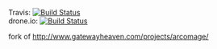 Travis: [![Build Status](https://travis-ci.org/Mizux/arcomage.svg?branch=master)](https://travis-ci.org/Mizux/arcomage)  
drone.io: [![Build Status](https://drone.io/github.com/Mizux/arcomage/status.png)](https://drone.io/github.com/Mizux/arcomage/latest)  

fork of http://www.gatewayheaven.com/projects/arcomage/
